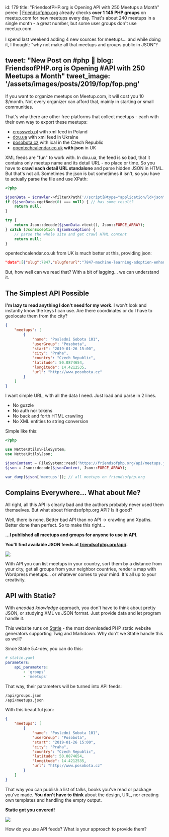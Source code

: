 id: 179
title: "FriendsofPHP.org is Opening API with&nbsp;250&nbsp;Meetups&nbsp;a&nbsp;Month"
perex: |
    [Friendsofphp.org](https://friendsofphp.org) already checks **over 1 145 PHP groups** on meetup.com for new meetups every day. That's about 240 meetups in a single month - a great number, but some user groups don't use meetup.com.
    <br><br>
    I spend last weekend adding 4 new sources for meetups... and while doing it, I thought: "why not make all that meetups and groups public in JSON"?

tweet: "New Post on #php 🐘 blog: FriendsofPHP.org is Opening #API with 250 Meetups a Month"
tweet_image: '/assets/images/posts/2019/fop/fop.png'
---

If you want to organize meetups on Meetup.com, it will cost you 10 $/month. Not every organizer can afford that, mainly in starting or small communities.

That's why there are other free platforms that collect meetups - each with their own way to export these meetups:

 - [crossweb.pl](https://crossweb.pl/feed/wydarzenia/php) with xml feed in Poland
 - [dou.ua](https://dou.ua/calendar/feed/PHP) with xml feed in Ukraine
 - [posobota.cz](webcal://www.posobota.cz/feed.ical.php) with ical in the Czech Republic
 - [opentechcalendar.co.uk](https://opentechcalendar.co.uk/api1/events.json) **with json** in UK

XML feeds are "fun" to work with. In dou.ua, the feed is so bad, that it contains only meetup name and its detail URL - no place or time. So you have to **crawl each detail URL standalone** and parse hidden JSON in HTML. But that's not all. Sometimes the json is but sometimes it isn't, so you have to actually parse the file and use XPath:

```php
<?php

$jsonData = $crawler->filterXPath('//script[@type="application/ld+json"]/text()');
if ($jsonData->getNode(0) === null) { // has some result?
    return null;
}

try {
    return Json::decode($jsonData->text(), Json::FORCE_ARRAY);
} catch (JsonException $jsonException) {
    // parse the whole site and get crawl HTML content
    return null;
}
```

opentechcalendar.co.uk from UK is much better at this, providing json:

```json
"data":[{"slug":7847,"slugforurl":"7847-machine-learning-adoption-enhancing-and-automating","summary":"Machine Learning Adoption: Enhancing and Automating Decision Making","summaryDisplay":"Machine Learning Adoption: Enhancing and Automating Decision Making","description":"","deleted":false,"cancelled":false,"is_physical":true,"is_virtual":false,"custom_fields":{"code_of_conduct":null},"siteurl":"https:\/\/opentechcalendar.co.uk\/event\/7847-machine-learning-adoption-enhancing-and-automating","url":"https:\/\/www.eventbrite.co.uk\/e\/machine-learning-adoption-enhancing-and-automating-decision-making...
```

But, how well can we read that? With a bit of lagging... we can understand it.

## The Simplest API Possible

**I'm lazy to read anything I don't need for my work**. I won't look and instantly know the keys I can use. Are there coordinates or do I have to geolocate them from the city?

```json
{
    "meetups": [
        {
            "name": "Poslední Sobota 101",
            "userGroup": "Posobota",
            "start": "2019-01-26 15:00",
            "city": "Praha",
            "country": "Czech Republic",
            "latitude": 50.0874654,
            "longitude": 14.4212535,
            "url": "http://www.posobota.cz"
        }
    ]
}
```

I want simple URL, with all the data I need. Just load and parse in 2 lines.

- No guzzle
- No auth nor tokens
- No back and forth HTML crawling
- No XML entities to string conversion

Simple like this:

```php
<?php

use Nette\Utils\FileSystem;
use Nette\Utils\Json;

$jsonContent = FileSystem::read('https://friendsofphp.org/api/meetups.json');
$json = Json::decode($jsonContent, Json::FORCE_ARRAY);

var_dump($json['meetups']); // all meetups on friendsofphp.org
```

## Complains Everywhere... What about Me?

All right, all this API is clearly bad and the authors probably never used them themselves. But what about friendsofphp.org API? Is it good?

Well, there is none. Better bad API than no API → crawling and Xpaths. Better done than perfect. So to make this right...

**...I published all meetups and groups for anyone to use in API**.

**You'll find available JSON feeds at [friendsofphp.org/api/](https://friendsofphp.org/api).**

<img src="/assets/images/posts/2019/fop/fop.png" class="img-thumbnail mb-5">

With API you can list meetups in your country, sort them by a distance from your city, get all groups from your neighbor countries, render a map with Wordpress meetups... or whatever comes to your mind. It's all up to your creativity.

## API with Statie?

With *encoded knowledge* approach, you don't have to think about pretty JSON, or studying XML vs JSON format. Just provide data and let program handle it.

This website runs on [Statie](https://www.statie.org) - the most downloaded PHP static website generators supporting Twig and Markdown. Why don't we Statie handle this as well?

Since Statie 5.4-dev, you can do this:

```yaml
# statie.yaml
parameters:
    api_parameters:
        - 'groups'
        - 'meetups'
```

That way, their parameters will be turned into API feeds:

```bash
/api/groups.json
/api/meetups.json
```

With this beautiful json:

```json
{
    "meetups": [
        {
            "name": "Poslední Sobota 101",
            "userGroup": "Posobota",
            "start": "2019-01-26 15:00",
            "city": "Praha",
            "country": "Czech Republic",
            "latitude": 50.0874654,
            "longitude": 14.4212535,
            "url": "http://www.posobota.cz"
        }
    ]
}
```

That way you can publish a list of talks, books you've read or package you've made. **You don't have to think** about the design, URL, nor creating own templates and handling the empty output.

**Statie got you covered!**

<img src="/assets/images/posts/2019/fop/gotit.jpg" class="img-thumbnail">

<br>

How do you use API feeds? What is your approach to provide them?
